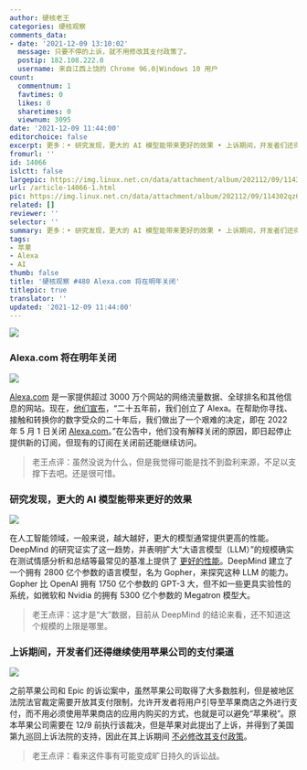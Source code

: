 ```yaml
---
author: 硬核老王
categories: 硬核观察
comments_data:
- date: '2021-12-09 13:10:02'
  message: 只要不停的上诉，就不用修改其支付政策了。
  postip: 182.108.222.0
  username: 来自江西上饶的 Chrome 96.0|Windows 10 用户
count:
  commentnum: 1
  favtimes: 0
  likes: 0
  sharetimes: 0
  viewnum: 3095
date: '2021-12-09 11:44:00'
editorchoice: false
excerpt: 更多：• 研究发现，更大的 AI 模型能带来更好的效果 • 上诉期间，开发者们还得继续使用苹果公司的支付渠道
fromurl: ''
id: 14066
islctt: false
largepic: https://img.linux.net.cn/data/attachment/album/202112/09/114302qz00g2ghogl0zcoe.jpg
url: /article-14066-1.html
pic: https://img.linux.net.cn/data/attachment/album/202112/09/114302qz00g2ghogl0zcoe.jpg.thumb.jpg
related: []
reviewer: ''
selector: ''
summary: 更多：• 研究发现，更大的 AI 模型能带来更好的效果 • 上诉期间，开发者们还得继续使用苹果公司的支付渠道
tags:
- 苹果
- Alexa
- AI
thumb: false
title: '硬核观察 #480 Alexa.com 将在明年关闭'
titlepic: true
translator: ''
updated: '2021-12-09 11:44:00'
---
```


![](https://img.linux.net.cn/data/attachment/album/202112/09/114302qz00g2ghogl0zcoe.jpg)


### Alexa.com 将在明年关闭


![](https://img.linux.net.cn/data/attachment/album/202112/09/114310kbbnmv4rzdwfrsbm.jpg)


[Alexa.com](http://alexa.com/) 是一家提供超过 3000 万个网站的网络流量数据、全球排名和其他信息的网站。现在，[他们宣布](https://support.alexa.com/hc/en-us/articles/4410503838999)，“二十五年前，我们创立了 Alexa。在帮助你寻找、接触和转换你的数字受众的二十年后，我们做出了一个艰难的决定，即在 2022 年 5 月 1 日关闭 [Alexa.com](http://alexa.com/)。”在公告中，他们没有解释关闭的原因，即日起停止提供新的订阅，但现有的订阅在关闭前还能继续访问。



> 
> 老王点评：虽然没说为什么，但是我觉得可能是找不到盈利来源，不足以支撑下去吧。还是很可惜。
> 
> 
> 


### 研究发现，更大的 AI 模型能带来更好的效果


![](https://img.linux.net.cn/data/attachment/album/202112/09/114332cc2w5rrzg1wg4t4c.jpg)


在人工智能领域，一般来说，越大越好，更大的模型通常提供更高的性能。DeepMind 的研究证实了这一趋势，并表明扩大“大语言模型（LLM）”的规模确实在测试情感分析和总结等最常见的基准上提供了 [更好的性能](https://www.theverge.com/2021/12/8/22822199/large-language-models-ai-deepmind-scaling-gopher)。DeepMind 建立了一个拥有 2800 亿个参数的语言模型，名为 Gopher，来探究这种 LLM 的能力。Gopher 比 OpenAI 拥有 1750 亿个参数的 GPT-3 大，但不如一些更具实验性的系统，如微软和 Nvidia 的拥有 5300 亿个参数的 Megatron 模型大。



> 
> 老王点评：这才是“大”数据，目前从 DeepMind 的结论来看，还不知道这个规模的上限是哪里。
> 
> 
> 


### 上诉期间，开发者们还得继续使用苹果公司的支付渠道


![](https://img.linux.net.cn/data/attachment/album/202112/09/114348f0b1xxxmxmjqlzux.jpg)


之前苹果公司和 Epic 的诉讼案中，虽然苹果公司取得了大多数胜利，但是被地区法院法官裁定需要开放其支付限制，允许开发者将用户引导至苹果商店之外进行支付，而不用必须使用苹果商店的应用内购买的方式，也就是可以避免“苹果税”。原本苹果公司需要在 12/9 前执行该裁决，但是苹果对此提出了上诉，并得到了美国第九巡回上诉法院的支持，因此在其上诉期间 [不必修改其支付政策](https://techcrunch.com/2021/12/08/apple-wont-have-to-make-the-app-store-changes-ordered-in-epic-ruling-while-case-is-appealed/)。



> 
> 老王点评：看来这件事有可能变成旷日持久的诉讼战。
> 
> 
>